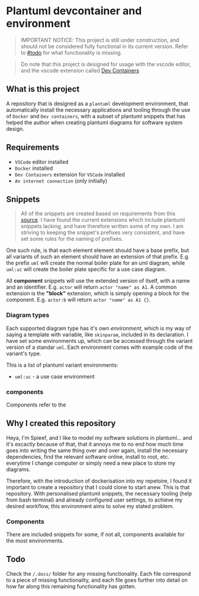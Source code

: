 # Plantuml devcontainer and environment
> IMPORTANT NOTICE:
> This project is still under construction, and should not be considered fully functional in its current version. Refer to [#todo](#todo) for what functionality is missing.

> Do note that this project is designed for usage with the vscode editor, and the vscode extension called [Dev Containers](https://marketplace.visualstudio.com/items?itemName=ms-vscode-remote.remote-containers)

## What is this project
A repository that is designed as a `plantuml` development environment, that automatically install the necessary applications and tooling through the use of `Docker` and `Dev containers`, with a subset of plantuml snippets that has helped the author when creating plantuml diagrams for software system design.

## Requirements
* `VSCode` editor installed
* `Docker` installed
* `Dev Containers` extension for `VSCode` installed
* `An internet connection` (only initially)

## Snippets
> All of the snippets are created based on requirements from this [source](https://sparxsystems.com/resources/tutorials/uml2/).
I have found the current extensions which include plantuml snippets lacking, and have therefore written some of my own. I am striving to keeping the snippet's prefixes very consistent, and have set some rules for the naming of prefixes.

One such rule, is that each element element should have a base prefix, but all variants of such an element should have an extension of that prefix. E.g. the prefix `uml` will create the normal boiler plate for an uml diagram, while `uml:uc` will create the boiler plate specific for a use case diagram.


All **component** snippets will use the extended version of itself, with a name and an identifier. E.g. `actor` will return `actor "name" as A1`. A common extension is the **"block"** extension, which is simply opening a block for the component. E.g. `actor:b` will return `actor "name" as A1 {}`.

### Diagram types
Each supported diagram type has it's own *environment*, which is my way of saying a template with variable, like `skinparam`, included in its declaration. I have set some environments up, which can be accessed through the variant version of a standar `uml`. Each environment comes with example code of the variant's type.

This is a list of plantuml variant environments:

* `uml:uc` - a use case environment

### components
Components refer to the 

## Why I created this repository
Heya, I'm Spieef, and I like to model my software solutions in plantuml... and it's excactly because of that, that it annoys me to no end how much time goes into writing the same thing over and over again, install the necessary dependencies, find the relevant software online, install to root, etc. everytime I change computer or simply need a new place to store my diagrams.

Therefore, with the introduction of dockerisation into my repetoire, I found it important to create a repository that I could clone to start anew. This is that repository. With personalised plantuml snippets, the necessary tooling (help from bash terminal) and already configured user settings, to achieve my desired workflow, this environment aims to solve my stated problem.


### Components
There are included snippets for some, if not all, components available for the most environments.

## Todo
Check the `/.docs/` folder for any missing functionality. Each file correspond to a piece of missing functionality, and each file goes further into detail on how far along this remaining functionality has gotten.
